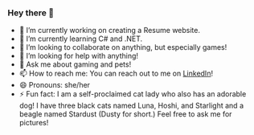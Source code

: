 ### Hey there 👋


- 🔭 I’m currently working on creating a Resume website.
- 🌱 I’m currently learning C# and .NET.
- 👯 I’m looking to collaborate on anything, but especially games!
- 🤔 I’m looking for help with anything!
- 💬 Ask me about gaming and pets!
- 📫 How to reach me: You can reach out to me on <a href="https://linkedin.com/in/bhornbuckle">LinkedIn</a>!
- 😄 Pronouns: she/her
- ⚡ Fun fact: I am a self-proclaimed cat lady who also has an adorable dog! I have three black cats named Luna, Hoshi, and Starlight and a beagle named Stardust (Dusty for short.) Feel free to ask me for pictures!
